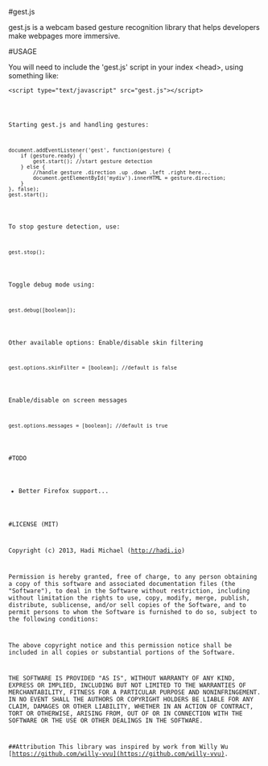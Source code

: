 #gest.js

gest.js is a webcam based gesture recognition library that helps developers make webpages more immersive.

#USAGE

You will need to include the 'gest.js' script in your index &lt;head&gt;, using something like:

<pre><code>&lt;script type="text/javascript" src="gest.js"&gt;&lt;/script&gt;</pre>

Starting gest.js and handling gestures:
<pre><code>document.addEventListener('gest', function(gesture) {
	if (gesture.ready) {
		gest.start(); //start gesture detection
	} else {
		//handle gesture .direction .up .down .left .right here...
		document.getElementById('mydiv').innerHTML = gesture.direction;
	}
}, false);
gest.start();
</code></pre>

To stop gesture detection, use:
<pre><code>gest.stop();</code></pre>

Toggle debug mode using:
<pre><code>gest.debug([boolean]);</code></pre>

Other available options:
Enable/disable skin filtering
<pre><code>gest.options.skinFilter = [boolean]; //default is false</code></pre>

Enable/disable on screen messages
<pre><code>gest.options.messages = [boolean]; //default is true</code></pre>

#TODO

- Better Firefox support...

#LICENSE (MIT)

Copyright (c) 2013, Hadi Michael (http://hadi.io)

Permission is hereby granted, free of charge, to any person obtaining a copy
of this software and associated documentation files (the "Software"), to deal
in the Software without restriction, including without limitation the rights
to use, copy, modify, merge, publish, distribute, sublicense, and/or sell
copies of the Software, and to permit persons to whom the Software is
furnished to do so, subject to the following conditions:

The above copyright notice and this permission notice shall be included in
all copies or substantial portions of the Software.

THE SOFTWARE IS PROVIDED "AS IS", WITHOUT WARRANTY OF ANY KIND, EXPRESS OR
IMPLIED, INCLUDING BUT NOT LIMITED TO THE WARRANTIES OF MERCHANTABILITY,
FITNESS FOR A PARTICULAR PURPOSE AND NONINFRINGEMENT. IN NO EVENT SHALL THE
AUTHORS OR COPYRIGHT HOLDERS BE LIABLE FOR ANY CLAIM, DAMAGES OR OTHER
LIABILITY, WHETHER IN AN ACTION OF CONTRACT, TORT OR OTHERWISE, ARISING FROM,
OUT OF OR IN CONNECTION WITH THE SOFTWARE OR THE USE OR OTHER DEALINGS IN
THE SOFTWARE.

##Attribution
This library was inspired by work from Willy Wu [https://github.com/willy-vvu](https://github.com/willy-vvu).